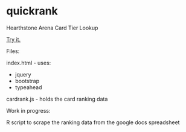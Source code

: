 quickrank
=========

Hearthstone Arena Card Tier Lookup

[Try it.](http://kevinfjbecker.github.io/quickrank/)


Files:

index.html - 
uses:

 - jquery
 - bootstrap
 - typeahead

cardrank.js - holds the card ranking data


Work in progress:

R script to scrape the ranking data from the google docs spreadsheet
